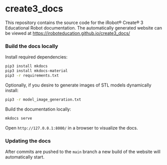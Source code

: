 # create3_docs

This repository contains the source code for the iRobot® Create® 3 Educational Robot documentation.
The automatically generated website can be viewed at https://iroboteducation.github.io/create3_docs/

### Build the docs locally

Install required dependencies:

```bash
pip3 install mkdocs
pip3 install mkdocs-material
pip3 -r requirements.txt
```

Optionally, if you desire to generate images of STL models dynamically install:

```bash
pip3 -r model_image_generation.txt
```


Build the documentation locally:

```bash
mkdocs serve
```

Open `http://127.0.0.1:8000/` in a browser to visualize the docs.

### Updating the docs

After commits are pushed to the `main` branch a new build of the website will automatically start.
